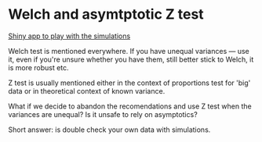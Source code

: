 # Welch and asymtptotic Z test

[Shiny app to play with the simulations](https://zhitkovk.github.io/welch_ztest/)

Welch test is mentioned everywhere. If you have unequal variances — use it, even if you're unsure whether you have them, still better stick to Welch, it is more robust etc.

Z test is usually mentioned either in the context of proportions test for 'big' data or in theoretical context of known variance.

What if we decide to abandon the recomendations and use Z test when the variances are unequal? Is it unsafe to rely on asymptotics?

Short answer: is double check your own data with simulations.

